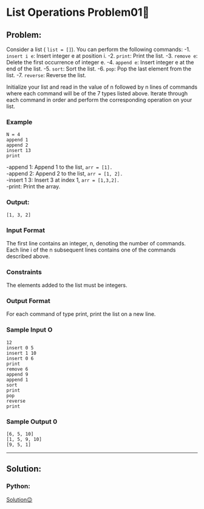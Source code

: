 # List Operations Problem01🥸

## Problem:

Consider a list ( `list = []`). You can perform the following commands:
-1. `insert i e`: Insert integer e at position i.
-2. `print`: Print the list.
-3. `remove e`: Delete the first occurrence of integer e.
-4. `append e`: Insert integer e at the end of the list.
-5. `sort`: Sort the list.
-6. `pop`: Pop the last element from the list.
-7. `reverse`: Reverse the list.

Initialize your list and read in the value of n followed by n lines of commands where each command will be of the 7 types listed above. Iterate through each command in order and perform the corresponding operation on your list.
### Example
```
N = 4
append 1
append 2
insert 13
print
```

-append 1: Append 1 to the list, `arr = [1].`</br>
-append 2: Append 2 to the list, `arr = [1, 2].`</br>
-insert 1 3: Insert 3 at index 1, `arr = [1,3,2].`</br>
-print: Print the array.

### Output:
```
[1, 3, 2]
```
### Input Format
The first line contains an integer, n, denoting the number of commands.
Each line i of the n subsequent lines contains one of the commands described above.

### Constraints
The elements added to the list must be integers.
### Output Format
For each command of type print, print the list on a new line.
### Sample Input O
```
12
insert 0 5
insert 1 10
insert 0 6
print
remove 6
append 9
append 1
sort
print
pop
reverse
print
```
### Sample Output 0
```
[6, 5, 10]
[1, 5, 9, 10]
[9, 5, 1]
```
---
## Solution:
### Python:
[Solution😉](python/list_operation_problem.py)
